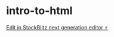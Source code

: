 # intro-to-html

[Edit in StackBlitz next generation editor ⚡️](https://stackblitz.com/~/github.com/KaydeeAnderson/intro-to-html)
